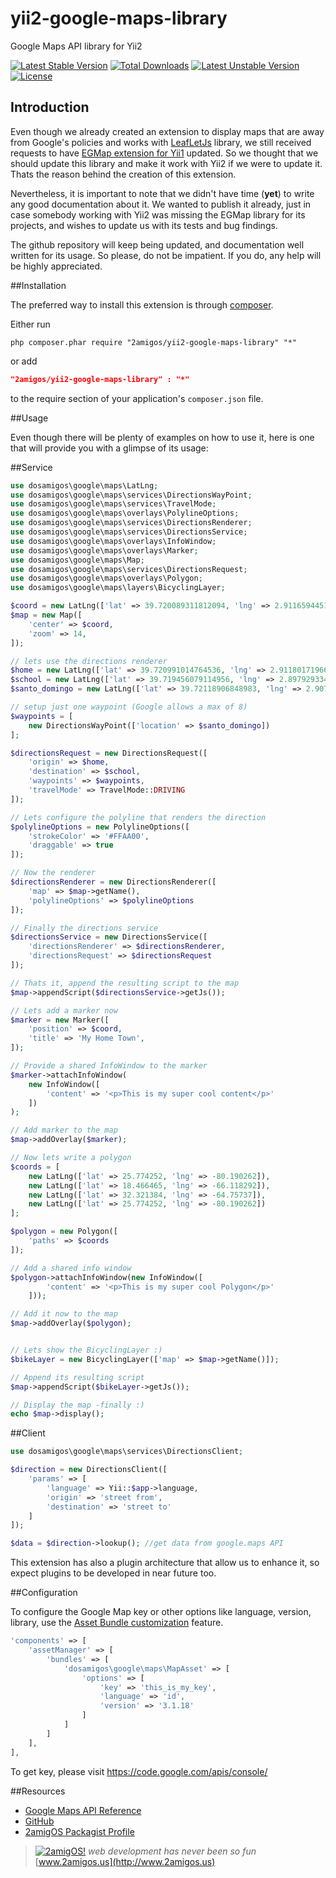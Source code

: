 yii2-google-maps-library
========================

Google Maps API library for Yii2

[![Latest Stable Version](https://poser.pugx.org/2amigos/yii2-google-maps-library/v/stable.svg)](https://packagist.org/packages/2amigos/yii2-google-maps-library) [![Total Downloads](https://poser.pugx.org/2amigos/yii2-google-maps-library/downloads.svg)](https://packagist.org/packages/2amigos/yii2-google-maps-library) [![Latest Unstable Version](https://poser.pugx.org/2amigos/yii2-google-maps-library/v/unstable.svg)](https://packagist.org/packages/2amigos/yii2-google-maps-library) [![License](https://poser.pugx.org/2amigos/yii2-google-maps-library/license.svg)](https://packagist.org/packages/2amigos/yii2-google-maps-library)

Introduction
------------
Even though we already created an extension to display maps that are away from Google's policies and works with
[LeafLetJs](http://leafletjs.com/ "http://leafletjs.com/") library, we still received requests to have
[EGMap extension for Yii1](http://www.yiiframework.com/extension/egmap) updated. So we thought that we should update
this library and make it work with Yii2 if we were to update it. Thats the reason behind the creation of this extension.

Nevertheless, it is important to note that we didn't have time (**yet**) to write any good documentation about it.
We wanted to publish it already, just in case somebody working with Yii2 was missing the EGMap library for its projects,
and wishes to update us with its tests and bug findings.

The github repository will keep being updated, and documentation well written for its usage. So please, do not be
impatient. If you do, any help will be highly appreciated.

##Installation

The preferred way to install this extension is through [composer](http://getcomposer.org/download/).

Either run

```
php composer.phar require "2amigos/yii2-google-maps-library" "*"
```
or add

```json
"2amigos/yii2-google-maps-library" : "*"
```

to the require section of your application's `composer.json` file.

##Usage

Even though there will be plenty of examples on how to use it, here is one that will provide you with a glimpse of its
usage:

##Service
```php
use dosamigos\google\maps\LatLng;
use dosamigos\google\maps\services\DirectionsWayPoint;
use dosamigos\google\maps\services\TravelMode;
use dosamigos\google\maps\overlays\PolylineOptions;
use dosamigos\google\maps\services\DirectionsRenderer;
use dosamigos\google\maps\services\DirectionsService;
use dosamigos\google\maps\overlays\InfoWindow;
use dosamigos\google\maps\overlays\Marker;
use dosamigos\google\maps\Map;
use dosamigos\google\maps\services\DirectionsRequest;
use dosamigos\google\maps\overlays\Polygon;
use dosamigos\google\maps\layers\BicyclingLayer;

$coord = new LatLng(['lat' => 39.720089311812094, 'lng' => 2.91165944519042]);
$map = new Map([
    'center' => $coord,
    'zoom' => 14,
]);

// lets use the directions renderer
$home = new LatLng(['lat' => 39.720991014764536, 'lng' => 2.911801719665541]);
$school = new LatLng(['lat' => 39.719456079114956, 'lng' => 2.8979293346405166]);
$santo_domingo = new LatLng(['lat' => 39.72118906848983, 'lng' => 2.907628202438368]);

// setup just one waypoint (Google allows a max of 8)
$waypoints = [
    new DirectionsWayPoint(['location' => $santo_domingo])
];

$directionsRequest = new DirectionsRequest([
    'origin' => $home,
    'destination' => $school,
    'waypoints' => $waypoints,
    'travelMode' => TravelMode::DRIVING
]);

// Lets configure the polyline that renders the direction
$polylineOptions = new PolylineOptions([
    'strokeColor' => '#FFAA00',
    'draggable' => true
]);

// Now the renderer
$directionsRenderer = new DirectionsRenderer([
    'map' => $map->getName(),
    'polylineOptions' => $polylineOptions
]);

// Finally the directions service
$directionsService = new DirectionsService([
    'directionsRenderer' => $directionsRenderer,
    'directionsRequest' => $directionsRequest
]);

// Thats it, append the resulting script to the map
$map->appendScript($directionsService->getJs());

// Lets add a marker now
$marker = new Marker([
    'position' => $coord,
    'title' => 'My Home Town',
]);

// Provide a shared InfoWindow to the marker
$marker->attachInfoWindow(
    new InfoWindow([
        'content' => '<p>This is my super cool content</p>'
    ])
);

// Add marker to the map
$map->addOverlay($marker);

// Now lets write a polygon
$coords = [
    new LatLng(['lat' => 25.774252, 'lng' => -80.190262]),
    new LatLng(['lat' => 18.466465, 'lng' => -66.118292]),
    new LatLng(['lat' => 32.321384, 'lng' => -64.75737]),
    new LatLng(['lat' => 25.774252, 'lng' => -80.190262])
];

$polygon = new Polygon([
    'paths' => $coords
]);

// Add a shared info window
$polygon->attachInfoWindow(new InfoWindow([
        'content' => '<p>This is my super cool Polygon</p>'
    ]));

// Add it now to the map
$map->addOverlay($polygon);


// Lets show the BicyclingLayer :)
$bikeLayer = new BicyclingLayer(['map' => $map->getName()]);

// Append its resulting script
$map->appendScript($bikeLayer->getJs());

// Display the map -finally :)
echo $map->display();
```

##Client
```php
use dosamigos\google\maps\services\DirectionsClient;

$direction = new DirectionsClient([
    'params' => [
        'language' => Yii::$app->language,
        'origin' => 'street from',
        'destination' => 'street to'
    ]
]);

$data = $direction->lookup(); //get data from google.maps API
```

This extension has also a plugin architecture that allow us to enhance it, so expect plugins to be developed in near
future too.

##Configuration

To configure the Google Map key or other options like language, version, library, use the [Asset Bundle customization](http://www.yiiframework.com/doc-2.0/guide-structure-assets.html#customizing-asset-bundles) feature.

```php
'components' => [
    'assetManager' => [
        'bundles' => [
            'dosamigos\google\maps\MapAsset' => [
                'options' => [
                    'key' => 'this_is_my_key',
                    'language' => 'id',
                    'version' => '3.1.18'
                ]
            ]
        ]
    ],
],
```

To get key, please visit https://code.google.com/apis/console/

##Resources

 * [Google Maps API Reference](https://developers.google.com/maps/documentation/)
 * [GitHub](https://github.com/2amigos/yii2-google-maps-library)
 * [2amigOS Packagist Profile](https://packagist.org/packages/2amigos/)

> [![2amigOS!](http://www.gravatar.com/avatar/55363394d72945ff7ed312556ec041e0.png)](http://www.2amigos.us)
<i>web development has never been so fun</i>
[www.2amigos.us](http://www.2amigos.us)
